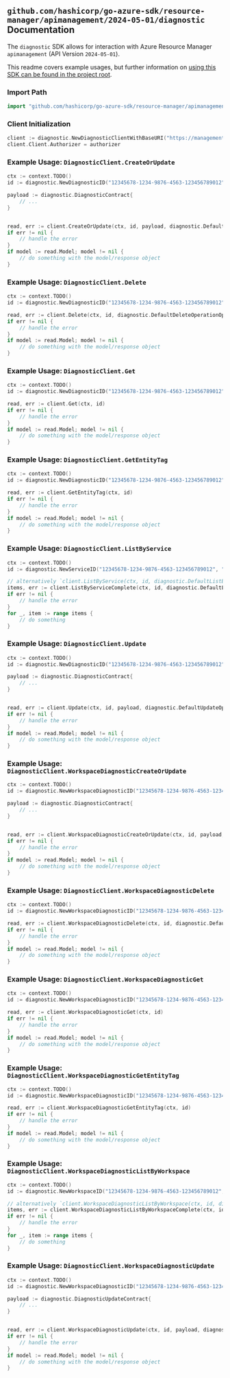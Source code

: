 
## `github.com/hashicorp/go-azure-sdk/resource-manager/apimanagement/2024-05-01/diagnostic` Documentation

The `diagnostic` SDK allows for interaction with Azure Resource Manager `apimanagement` (API Version `2024-05-01`).

This readme covers example usages, but further information on [using this SDK can be found in the project root](https://github.com/hashicorp/go-azure-sdk/tree/main/docs).

### Import Path

```go
import "github.com/hashicorp/go-azure-sdk/resource-manager/apimanagement/2024-05-01/diagnostic"
```


### Client Initialization

```go
client := diagnostic.NewDiagnosticClientWithBaseURI("https://management.azure.com")
client.Client.Authorizer = authorizer
```


### Example Usage: `DiagnosticClient.CreateOrUpdate`

```go
ctx := context.TODO()
id := diagnostic.NewDiagnosticID("12345678-1234-9876-4563-123456789012", "example-resource-group", "serviceName", "diagnosticId")

payload := diagnostic.DiagnosticContract{
	// ...
}


read, err := client.CreateOrUpdate(ctx, id, payload, diagnostic.DefaultCreateOrUpdateOperationOptions())
if err != nil {
	// handle the error
}
if model := read.Model; model != nil {
	// do something with the model/response object
}
```


### Example Usage: `DiagnosticClient.Delete`

```go
ctx := context.TODO()
id := diagnostic.NewDiagnosticID("12345678-1234-9876-4563-123456789012", "example-resource-group", "serviceName", "diagnosticId")

read, err := client.Delete(ctx, id, diagnostic.DefaultDeleteOperationOptions())
if err != nil {
	// handle the error
}
if model := read.Model; model != nil {
	// do something with the model/response object
}
```


### Example Usage: `DiagnosticClient.Get`

```go
ctx := context.TODO()
id := diagnostic.NewDiagnosticID("12345678-1234-9876-4563-123456789012", "example-resource-group", "serviceName", "diagnosticId")

read, err := client.Get(ctx, id)
if err != nil {
	// handle the error
}
if model := read.Model; model != nil {
	// do something with the model/response object
}
```


### Example Usage: `DiagnosticClient.GetEntityTag`

```go
ctx := context.TODO()
id := diagnostic.NewDiagnosticID("12345678-1234-9876-4563-123456789012", "example-resource-group", "serviceName", "diagnosticId")

read, err := client.GetEntityTag(ctx, id)
if err != nil {
	// handle the error
}
if model := read.Model; model != nil {
	// do something with the model/response object
}
```


### Example Usage: `DiagnosticClient.ListByService`

```go
ctx := context.TODO()
id := diagnostic.NewServiceID("12345678-1234-9876-4563-123456789012", "example-resource-group", "serviceName")

// alternatively `client.ListByService(ctx, id, diagnostic.DefaultListByServiceOperationOptions())` can be used to do batched pagination
items, err := client.ListByServiceComplete(ctx, id, diagnostic.DefaultListByServiceOperationOptions())
if err != nil {
	// handle the error
}
for _, item := range items {
	// do something
}
```


### Example Usage: `DiagnosticClient.Update`

```go
ctx := context.TODO()
id := diagnostic.NewDiagnosticID("12345678-1234-9876-4563-123456789012", "example-resource-group", "serviceName", "diagnosticId")

payload := diagnostic.DiagnosticContract{
	// ...
}


read, err := client.Update(ctx, id, payload, diagnostic.DefaultUpdateOperationOptions())
if err != nil {
	// handle the error
}
if model := read.Model; model != nil {
	// do something with the model/response object
}
```


### Example Usage: `DiagnosticClient.WorkspaceDiagnosticCreateOrUpdate`

```go
ctx := context.TODO()
id := diagnostic.NewWorkspaceDiagnosticID("12345678-1234-9876-4563-123456789012", "example-resource-group", "serviceName", "workspaceId", "diagnosticId")

payload := diagnostic.DiagnosticContract{
	// ...
}


read, err := client.WorkspaceDiagnosticCreateOrUpdate(ctx, id, payload, diagnostic.DefaultWorkspaceDiagnosticCreateOrUpdateOperationOptions())
if err != nil {
	// handle the error
}
if model := read.Model; model != nil {
	// do something with the model/response object
}
```


### Example Usage: `DiagnosticClient.WorkspaceDiagnosticDelete`

```go
ctx := context.TODO()
id := diagnostic.NewWorkspaceDiagnosticID("12345678-1234-9876-4563-123456789012", "example-resource-group", "serviceName", "workspaceId", "diagnosticId")

read, err := client.WorkspaceDiagnosticDelete(ctx, id, diagnostic.DefaultWorkspaceDiagnosticDeleteOperationOptions())
if err != nil {
	// handle the error
}
if model := read.Model; model != nil {
	// do something with the model/response object
}
```


### Example Usage: `DiagnosticClient.WorkspaceDiagnosticGet`

```go
ctx := context.TODO()
id := diagnostic.NewWorkspaceDiagnosticID("12345678-1234-9876-4563-123456789012", "example-resource-group", "serviceName", "workspaceId", "diagnosticId")

read, err := client.WorkspaceDiagnosticGet(ctx, id)
if err != nil {
	// handle the error
}
if model := read.Model; model != nil {
	// do something with the model/response object
}
```


### Example Usage: `DiagnosticClient.WorkspaceDiagnosticGetEntityTag`

```go
ctx := context.TODO()
id := diagnostic.NewWorkspaceDiagnosticID("12345678-1234-9876-4563-123456789012", "example-resource-group", "serviceName", "workspaceId", "diagnosticId")

read, err := client.WorkspaceDiagnosticGetEntityTag(ctx, id)
if err != nil {
	// handle the error
}
if model := read.Model; model != nil {
	// do something with the model/response object
}
```


### Example Usage: `DiagnosticClient.WorkspaceDiagnosticListByWorkspace`

```go
ctx := context.TODO()
id := diagnostic.NewWorkspaceID("12345678-1234-9876-4563-123456789012", "example-resource-group", "serviceName", "workspaceId")

// alternatively `client.WorkspaceDiagnosticListByWorkspace(ctx, id, diagnostic.DefaultWorkspaceDiagnosticListByWorkspaceOperationOptions())` can be used to do batched pagination
items, err := client.WorkspaceDiagnosticListByWorkspaceComplete(ctx, id, diagnostic.DefaultWorkspaceDiagnosticListByWorkspaceOperationOptions())
if err != nil {
	// handle the error
}
for _, item := range items {
	// do something
}
```


### Example Usage: `DiagnosticClient.WorkspaceDiagnosticUpdate`

```go
ctx := context.TODO()
id := diagnostic.NewWorkspaceDiagnosticID("12345678-1234-9876-4563-123456789012", "example-resource-group", "serviceName", "workspaceId", "diagnosticId")

payload := diagnostic.DiagnosticUpdateContract{
	// ...
}


read, err := client.WorkspaceDiagnosticUpdate(ctx, id, payload, diagnostic.DefaultWorkspaceDiagnosticUpdateOperationOptions())
if err != nil {
	// handle the error
}
if model := read.Model; model != nil {
	// do something with the model/response object
}
```
